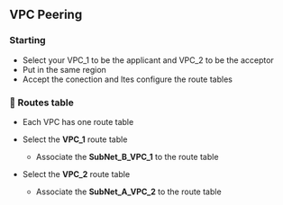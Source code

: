 ## VPC Peering

### Starting
- Select your VPC_1 to be the applicant and VPC_2 to be the acceptor
- Put in the same region
- Accept the conection and ltes configure the route tables

### 🔀 Routes table
- Each VPC has one route table
- Select the **VPC_1** route table
    - Associate the **SubNet_B_VPC_1** to the route table
    
- Select the **VPC_2** route table
    - Associate the **SubNet_A_VPC_2** to the route table
